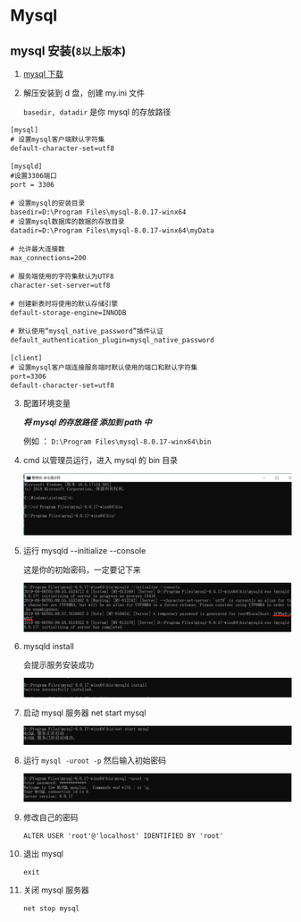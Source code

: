 # Mysql

## mysql 安装(`8以上版本`)

1.  [mysql 下载](https://dev.mysql.com/downloads/mysql/)

2.  解压安装到 d 盘，创建 my.ini 文件

    `basedir, datadir` 是你 mysql 的存放路径

```
[mysql]
# 设置mysql客户端默认字符集
default-character-set=utf8

[mysqld]
#设置3306端口
port = 3306

# 设置mysql的安装目录
basedir=D:\Program Files\mysql-8.0.17-winx64
# 设置mysql数据库的数据的存放目录
datadir=D:\Program Files\mysql-8.0.17-winx64\myData

# 允许最大连接数
max_connections=200

# 服务端使用的字符集默认为UTF8
character-set-server=utf8

# 创建新表时将使用的默认存储引擎
default-storage-engine=INNODB

# 默认使用“mysql_native_password”插件认证
default_authentication_plugin=mysql_native_password

[client]
# 设置mysql客户端连接服务端时默认使用的端口和默认字符集
port=3306
default-character-set=utf8
```

3. 配置环境变量

   **_将 mysql 的存放路径 添加到 path 中_**

   例如 ： `D:\Program Files\mysql-8.0.17-winx64\bin`

4. cmd 以管理员运行，进入 mysql 的 bin 目录

   ![01](01.png)

5. 运行 mysqld --initialize --console

   这是你的初始密码，一定要记下来

   ![02](02.png)

6. mysqld install

   会提示服务安装成功

   ![03](03.png)

7. 启动 mysql 服务器 net start mysql

   ![04](04.png)

8. 运行 `mysql -uroot -p` 然后输入初始密码

   ![05](05.png)

9. 修改自己的密码

   `ALTER USER 'root'@'localhost' IDENTIFIED BY 'root'`

10. 退出 mysql

    `exit`

11. 关闭 mysql 服务器

    `net stop mysql`
